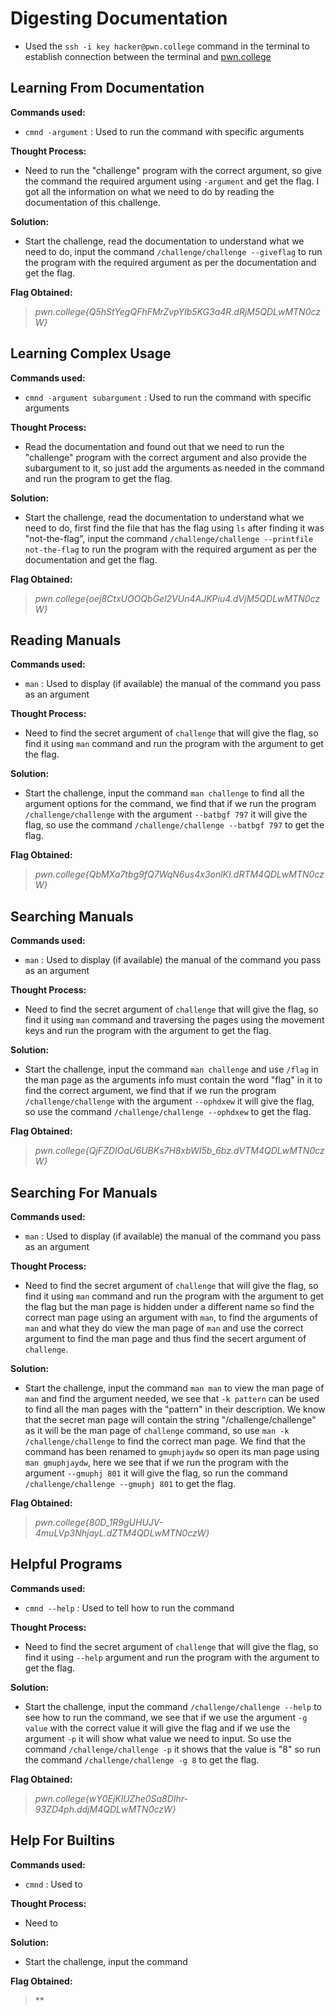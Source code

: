 # Digesting Documentation
- Used the `ssh -i key hacker@pwn.college` command in the terminal to establish connection between the terminal and [pwn.college](https://pwn.college/)

## Learning From Documentation
**Commands used:**
- `cmnd -argument`  : Used to run the command with specific arguments 

**Thought Process:**
- Need to run the "challenge" program with the correct argument, so give the command the required argument using `-argument` and get the flag. I got all the information on what we need to do by reading the documentation of this challenge.

**Solution:**
- Start the challenge, read the documentation to understand what we need to do, input the command `/challenge/challenge --giveflag` to run the program with the required argument as per the documentation and get the flag.  

**Flag Obtained:**
> *pwn.college{Q5hStYegQFhFMrZvpYIb5KG3a4R.dRjM5QDLwMTN0czW}*

## Learning Complex Usage
**Commands used:**
- `cmnd -argument subargument`  : Used to run the command with specific arguments

**Thought Process:**
- Read the documentation and found out that we need to run the "challenge" program with the correct argument and also provide the subargument to it, so just add the arguments as needed in the command and run the program to get the flag.

**Solution:**
- Start the challenge, read the documentation to understand what we need to do, first find the file that has the flag using `ls` after finding it was "not-the-flag", input the command `/challenge/challenge --printfile not-the-flag` to run the program with the required argument as per the documentation and get the flag.

**Flag Obtained:**
> *pwn.college{oej8CtxUOOQbGel2VUn4AJKPiu4.dVjM5QDLwMTN0czW}*

## Reading Manuals
**Commands used:**
- `man`  : Used to display (if available) the manual of the command you pass as an argument

**Thought Process:**
- Need to find the secret argument of `challenge` that will give the flag, so find it using `man` command and run the program with the argument to get the flag.

**Solution:**
- Start the challenge, input the command `man challenge` to find all the argument options for the command, we find that if we run the program `/challenge/challenge` with the argument `--batbgf 797` it will give the flag, so use the command `/challenge/challenge --batbgf 797` to get the flag.  

**Flag Obtained:**
> *pwn.college{QbMXa7tbg9fQ7WqN6us4x3onlKI.dRTM4QDLwMTN0czW}*

## Searching Manuals
**Commands used:**
- `man`  : Used to display (if available) the manual of the command you pass as an argument

**Thought Process:**
- Need to find the secret argument of `challenge` that will give the flag, so find it using `man` command and traversing the pages using the movement keys and run the program with the argument to get the flag.

**Solution:**
- Start the challenge, input the command `man challenge` and use `/flag` in the man page as the arguments info must contain the word "flag" in it to find the correct argument, we find that if we run the program `/challenge/challenge` with the argument `--ophdxew` it will give the flag, so use the command `/challenge/challenge --ophdxew` to get the flag.  

**Flag Obtained:**
> *pwn.college{QjFZDIOaU6UBKs7H8xbWI5b_6bz.dVTM4QDLwMTN0czW}*

## Searching For Manuals
**Commands used:**
- `man`  : Used to display (if available) the manual of the command you pass as an argument

**Thought Process:**
-  Need to find the secret argument of `challenge` that will give the flag, so find it using `man` command and run the program with the argument to get the flag but the man page is hidden under a different name so find the correct man page using an argument with `man`, to find the arguments of `man` and what they do view the man page of `man` and use the correct argument to find the man page and thus find the secert argument of `challenge`.

**Solution:**
- Start the challenge, input the command `man man` to view the man page of `man` and find the argument needed, we see that `-k pattern` can be used to find all the man pages with the "pattern" in their description. We know that the secret man page will contain the string "/challenge/challenge" as it will be the man page of `challenge` command, so use `man -k /challenge/challenge` to find the correct man page. We find that the command has been renamed to `gmuphjaydw` so open its man page using `man gmuphjaydw`, here we see that if we run the program with the argument `--gmuphj 801` it will give the flag, so run the command `/challenge/challenge --gmuphj 801` to get the flag.     

**Flag Obtained:**
> *pwn.college{80D_1R9gUHUJV-4muLVp3NhjayL.dZTM4QDLwMTN0czW}* 

## Helpful Programs
**Commands used:**
- `cmnd --help`  : Used to tell how to run the command 

**Thought Process:**
- Need to find the secret argument of `challenge` that will give the flag, so find it using `--help` argument and run the program with the argument to get the flag.

**Solution:**
- Start the challenge, input the command `/challenge/challenge --help` to see how to run the command, we see that if we use the argument `-g value` with the correct value it will give the flag and if we use the argument `-p` it will show what value we need to input. So use the command `/challenge/challenge -p` it shows that the value is "8" so run the command `/challenge/challenge -g 8` to get the flag.

**Flag Obtained:**
> *pwn.college{wY0EjKlUZhe0Sa8DIhr-93ZD4ph.ddjM4QDLwMTN0czW}*

## Help For Builtins
**Commands used:**
- `cmnd`  : Used to 

**Thought Process:**
- Need to

**Solution:**
- Start the challenge, input the command  

**Flag Obtained:**
> ** 

